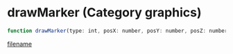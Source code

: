 # drawMarker (Category graphics)

```js
function drawMarker(type: int, posX: number, posY: number, posZ: number, dirX: number, dirY: number, dirZ: number, rotX: number, rotY: number, rotZ: number, scaleX: number, scaleY: number, scaleZ: number, red: int, green: int, blue: int, alpha: int, bobUpAndDown: boolean, faceCamera: boolean, p19: int, rotate: boolean, textureDict: string, textureName: string, drawOnEnts: boolean): void
```

[filename](drawMarker_m.md ':include')